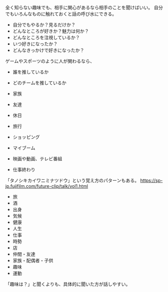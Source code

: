 全く知らない趣味でも、相手に関心があるなら相手のことを聞けばいい。
自分でもいろんなものに触れておくと話の呼び水にできる。

- 自分でもやるか？見るだけか？
- どんなところが好きか？魅力は何か？
- どんなところを注視しているか？
- いつ好きになったか？
- どんなきっかけで好きになったか？

ゲームやスポーツのように人が関わるなら、

- 誰を推しているか
- どのチームを推しているか

- 家族
- 友達
- 休日
- 旅行
- ショッピング
- マイブーム
- 映画や動画、テレビ番組
- 仕事終わり

「タノシキカイワニミナツドウ」という覚え方のパターンもある。
https://sp-jp.fujifilm.com/future-clip/talk/vol1.html

- 旅
- 酒
- 出身
- 気候
- 健康
- 人生
- 仕事
- 時勢
- 店
- 仲間・友達
- 家族・配偶者・子供
- 趣味
- 運動

「趣味は？」と聞くよりも、具体的に聞いた方が話しやすい。
